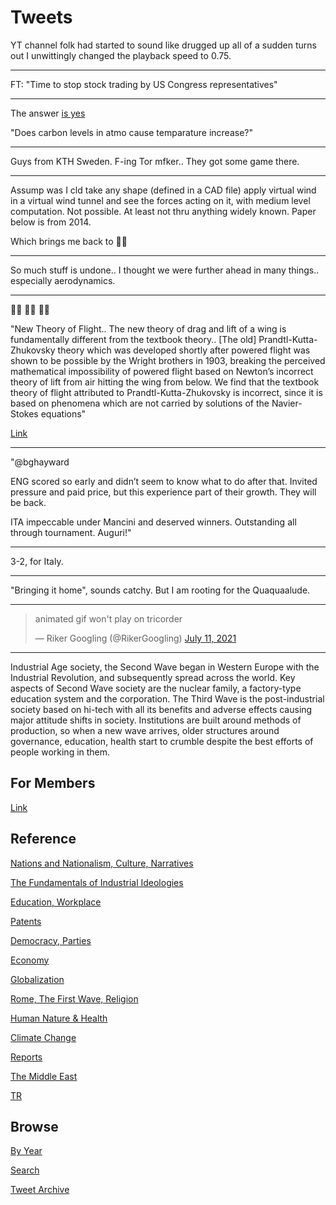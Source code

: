 # Tweets


YT channel folk had started to sound like drugged up all of a sudden
turns out I unwittingly changed the playback speed to 0.75.

---

FT: "Time to stop stock trading by US Congress representatives"

---

The answer [is yes](2015/08/temp-increase.md#carbon)

"Does carbon levels in atmo cause temparature increase?"

---

Guys from KTH Sweden. F-ing Tor mfker.. They got some game there.

---

Assump was I cld take any shape (defined in a CAD file) apply virtual
wind in a virtual wind tunnel and see the forces acting on it, with
medium level computation. Not possible. At least not thru anything
widely known. Paper below is from 2014.

Which brings me back to  🤦‍♂

---

So much stuff is undone.. I thought we were further ahead in many
things..  especially aerodynamics.

---

🤦‍♂️ 🤦‍♂️ 🤦‍♂️ 

"New Theory of Flight.. The new theory of drag and lift of a wing is
fundamentally different from the textbook theory.. [The old]
Prandtl-Kutta-Zhukovsky theory which was developed shortly after
powered flight was shown to be possible by the Wright brothers in
1903, breaking the perceived mathematical impossibility of powered
flight based on Newton’s incorrect theory of lift from air hitting the
wing from below. We find that the textbook theory of flight attributed
to Prandtl-Kutta-Zhukovsky is incorrect, since it is based on
phenomena which are not carried by solutions of the Navier-Stokes
equations"

[Link](http://www.bcamath.org/documentos_public/archivos/publicaciones/kth-ctl-4044.pdf)

---

"@bghayward

ENG scored so early and didn’t seem to know what to do after
that. Invited pressure and paid price, but this experience part of
their growth. They will be back.

ITA impeccable under Mancini and deserved winners. Outstanding all
through tournament. Auguri!"

---

3-2, for Italy. 

---

"Bringing it home", sounds catchy. But I am rooting for the Quaquaalude.

---

<blockquote class="twitter-tweet"><p lang="en" dir="ltr">animated gif won&#39;t play on tricorder</p>&mdash; Riker Googling (@RikerGoogling) <a href="https://twitter.com/RikerGoogling/status/1414323747075489795?ref_src=twsrc%5Etfw">July 11, 2021</a></blockquote> <script async src="https://platform.twitter.com/widgets.js" charset="utf-8"></script>

---

Industrial Age society, the Second Wave began in Western Europe with
the Industrial Revolution, and subsequently spread across the
world. Key aspects of Second Wave society are the nuclear family, a
factory-type education system and the corporation. The Third Wave is
the post-industrial society based on hi-tech with all its benefits and
adverse effects causing major attitude shifts in society. Institutions
are built around methods of production, so when a new wave arrives,
older structures around governance, education, health start to crumble
despite the best efforts of people working in them.

## For Members

[Link](https://thirdwave-members.herokuapp.com)

## Reference

[Nations and Nationalism, Culture, Narratives](/2013/02/nations-and-nationalism.md)

[The Fundamentals of Industrial Ideologies](/2011/04/fundamentals-of-industrial-ideologies.md)

[Education, Workplace](2017/09/education-workplace.md)

[Patents](/2018/09/patents.md)

[Democracy, Parties](/2016/11/democracy.md)

[Economy](/2018/05/economy.md)

[Globalization](/2018/09/globalization.md)

[Rome, The First Wave, Religion](/2017/12/rome.md)

[Human Nature & Health](/2020/07/human-nature.md)

[Climate Change](/2018/12/climate.md)

[Reports](/2019/05/reports.md)

[The Middle East](/2019/07/middleeast.md)

[TR](../tr)

## Browse

[By Year](years.md)

[Search](search.html)

[Tweet Archive](/tweets/README.md)

